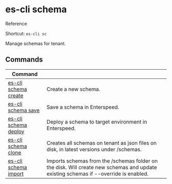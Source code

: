 # es-cli schema
Reference

Shortcut: `es-cli sc`

Manage schemas for tenant.

## Commands
|Command| |
|---|---|
|[es-cli schema create](#)  |Create a new schema.   |
|[es-cli schema save](#)   |Save a schema in Enterspeed.   |
|[es-cli schema deploy](#)   |Deploy a schema to target environment in Enterspeed.   |
|[es-cli schema clone](#)   |Creates all schemas on tenant as json files on disk, in latest versions under /schemas.  |
|[es-cli schema import](#)   |Imports schemas from the /schemas folder on the disk. Will create new schemas and update existing schemas if --override is enabled.  |